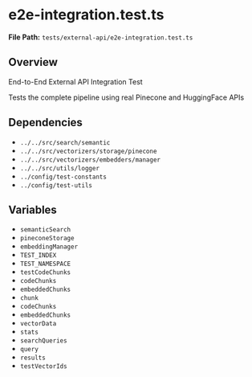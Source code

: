 # e2e-integration.test.ts

**File Path:** `tests/external-api/e2e-integration.test.ts`

## Overview

End-to-End External API Integration Test

Tests the complete pipeline using real Pinecone and HuggingFace APIs

## Dependencies

- `../../src/search/semantic`
- `../../src/vectorizers/storage/pinecone`
- `../../src/vectorizers/embedders/manager`
- `../../src/utils/logger`
- `../config/test-constants`
- `../config/test-utils`

## Variables

- `semanticSearch`
- `pineconeStorage`
- `embeddingManager`
- `TEST_INDEX`
- `TEST_NAMESPACE`
- `testCodeChunks`
- `codeChunks`
- `embeddedChunks`
- `chunk`
- `codeChunks`
- `embeddedChunks`
- `vectorData`
- `stats`
- `searchQueries`
- `query`
- `results`
- `testVectorIds`

